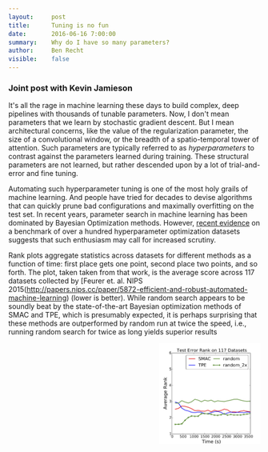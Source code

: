 ```yaml
---
layout:     post
title:      Tuning is no fun
date:       2016-06-16 7:00:00
summary:    Why do I have so many parameters?
author:     Ben Recht
visible:    false
---
```


### Joint post with Kevin Jamieson

It's all the rage in machine learning these days to build complex, deep pipelines with thousands of tunable parameters.  Now, I don't mean parameters that we learn by stochastic gradient descent.  But I mean architectural concerns, like the value of the regularization parameter, the size of a convolutional window, or the breadth of a spatio-temporal tower of attention.  Such parameters are typically referred to as *hyperparameters* to contrast against the parameters learned during training. These structural parameters are not learned, but rather descended upon by a lot of trial-and-error and fine tuning.

Automating such hyperparameter tuning is one of the most holy grails of machine learning.  And people have tried for decades to devise algorithms that can quickly prune bad configurations and maximally overfitting on the test set.  In recent years, parameter search in machine learning has been dominated by Bayesian Optimization methods.  However, [recent evidence](http://arxiv.org/abs/1603.06560) on a benchmark of over a hundred hyperparameter optimization datasets suggests that such enthusiasm may call for increased scrutiny.  

Rank plots aggregate statistics across datasets for different methods as a function of time: first place gets one point, second place two points, and so forth. The plot, taken taken from that work, is the average score across 117 datasets collected by [Feurer et. al. NIPS 2015(http://papers.nips.cc/paper/5872-efficient-and-robust-automated-machine-learning) (lower is better). While random search appears to be soundly beat by the state-of-the-art Bayesian optimization methods of SMAC and TPE, which is presumably expected, it is perhaps surprising that these methods are outperformed by random run at twice the speed, i.e., running random search for twice as long yields superior results

<img src="assets/hyperband/rank_chart.png" width="40%" align="right">

